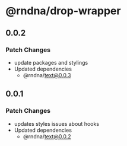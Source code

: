 # @rndna/drop-wrapper

## 0.0.2

### Patch Changes

- update packages and stylings
- Updated dependencies
  - @rndna/text@0.0.3

## 0.0.1

### Patch Changes

- updates styles issues about hooks
- Updated dependencies
  - @rndna/text@0.0.2
